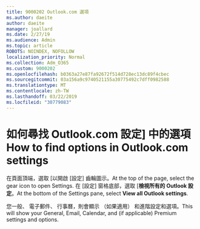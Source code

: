 ```yaml
---
title: 9000202 Outlook.com 選項
ms.author: daeite
author: daeite
manager: joallard
ms.date: 2/27/19
ms.audience: Admin
ms.topic: article
ROBOTS: NOINDEX, NOFOLLOW
localization_priority: Normal
ms.collection: Adm_O365
ms.custom: 9000202
ms.openlocfilehash: b0363a27e87fa92672f514d728ec13dc89f4cbec
ms.sourcegitcommit: 03a156a9c9740521155a30775492c7dff0982588
ms.translationtype: MT
ms.contentlocale: zh-TW
ms.lasthandoff: 03/22/2019
ms.locfileid: "30779083"
---
```

# <a name="how-to-find-options-in-outlookcom-settings"></a><span data-ttu-id="628ba-102">如何尋找 Outlook.com 設定] 中的選項</span><span class="sxs-lookup"><span data-stu-id="628ba-102">How to find options in Outlook.com settings</span></span>

<span data-ttu-id="628ba-103">在頁面頂端，選取 [以開啟 [設定] 齒輪圖示。</span><span class="sxs-lookup"><span data-stu-id="628ba-103">At the top of the page, select the gear icon to open Settings.</span></span> <span data-ttu-id="628ba-104">在 [設定] 窗格底部，選取 [**檢視所有的 Outlook 設定**。</span><span class="sxs-lookup"><span data-stu-id="628ba-104">At the bottom of the Settings pane, select **View all Outlook settings**.</span></span>

<span data-ttu-id="628ba-105">您一般、 電子郵件、 行事曆，則會顯示 （如果適用） 和進階設定和選項。</span><span class="sxs-lookup"><span data-stu-id="628ba-105">This will show your General, Email, Calendar, and (if applicable) Premium settings and options.</span></span>